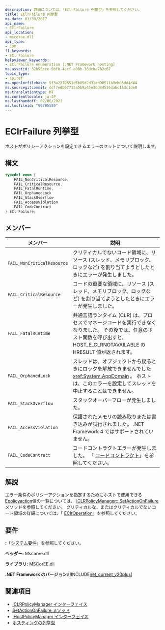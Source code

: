 ```yaml
---
description: 詳細については、「EClrFailure 列挙型」を参照してください。
title: EClrFailure 列挙型
ms.date: 03/30/2017
api_name:
- EClrFailure
api_location:
- mscoree.dll
api_type:
- COM
f1_keywords:
- EClrFailure
helpviewer_keywords:
- EClrFailure enumeration [.NET Framework hosting]
ms.assetid: 37b95cce-9bfb-4ecf-a00b-33dcba782c67
topic_type:
- apiref
ms.openlocfilehash: 9f3a2270651e5b05d2d31ed90511b8eb05dd4d44
ms.sourcegitcommit: ddf7edb67715a5b9a45e3dd44536dabc153c1de0
ms.translationtype: MT
ms.contentlocale: ja-JP
ms.lasthandoff: 02/06/2021
ms.locfileid: "99785589"
---
```

# <a name="eclrfailure-enumeration"></a>EClrFailure 列挙型

ホストがポリシーアクションを設定できるエラーのセットについて説明します。  
  
## <a name="syntax"></a>構文  
  
```cpp  
typedef enum {  
    FAIL_NonCriticalResource,  
    FAIL_CriticalResource,  
    FAIL_FatalRuntime,  
    FAIL_OrphanedLock  
    FAIL_StackOverflow  
    FAIL_AccessViolation  
    FAIL_CodeContract  
} EClrFailure;  
```  
  
## <a name="members"></a>メンバー  
  
|メンバー|説明|  
|------------|-----------------|  
|`FAIL_NonCriticalResource`|クリティカルでないコード領域に、リソース (スレッド、メモリブロック、ロックなど) を割り当てようとしたときにエラーが発生しました。|  
|`FAIL_CriticalResource`|コードの重要な領域に、リソース (スレッド、メモリブロック、ロックなど) を割り当てようとしたときにエラーが発生しました。|  
|`FAIL_FatalRuntime`|共通言語ランタイム (CLR) は、プロセスでマネージコードを実行できなくなりました。 その後では、任意のホスト関数を呼び出すと、HOST_E_CLRNOTAVAILABLE の HRESULT 値が返されます。|  
|`FAIL_OrphanedLock`|スレッドは、オブジェクトから戻るときにロックを解放できませんでした <xref:System.AppDomain> 。 ホストは、このエラーを設定してスレッドを中止することはできません。|  
|`FAIL_StackOverflow`|スタックオーバーフローが発生しました。|  
|`FAIL_AccessViolation`|保護されたメモリの読み取りまたは書き込みが試行されました。 .NET Framework 4 ではサポートされていません。|  
|`FAIL_CodeContract`|コードコントラクトエラーが発生しました。 「 [コードコントラクト](../../debug-trace-profile/code-contracts.md)」を参照してください。|  
  
## <a name="remarks"></a>解説  

 エラー条件のポリシーアクションを指定するためにホストで使用できる[Epolicyaction](epolicyaction-enumeration.md)値の一覧については、 [ICLRPolicyManager:: SetActionOnFailure](iclrpolicymanager-setactiononfailure-method.md)メソッドを参照してください。 クリティカルな、またはクリティカルでないコード領域の詳細については、「 [EClrOperation](eclroperation-enumeration.md)」を参照してください。  
  
## <a name="requirements"></a>要件  

 **:**「[システム要件](../../get-started/system-requirements.md)」を参照してください。  
  
 **ヘッダー:** Mscoree.dll  
  
 **ライブラリ:** MSCorEE.dll  
  
 **.NET Framework のバージョン:**[!INCLUDE[net_current_v20plus](../../../../includes/net-current-v20plus-md.md)]  
  
## <a name="see-also"></a>関連項目

- [ICLRPolicyManager インターフェイス](iclrpolicymanager-interface.md)
- [SetActionOnFailure メソッド](iclrpolicymanager-setactiononfailure-method.md)
- [IHostPolicyManager インターフェイス](ihostpolicymanager-interface.md)
- [ホスティングの列挙型](hosting-enumerations.md)
